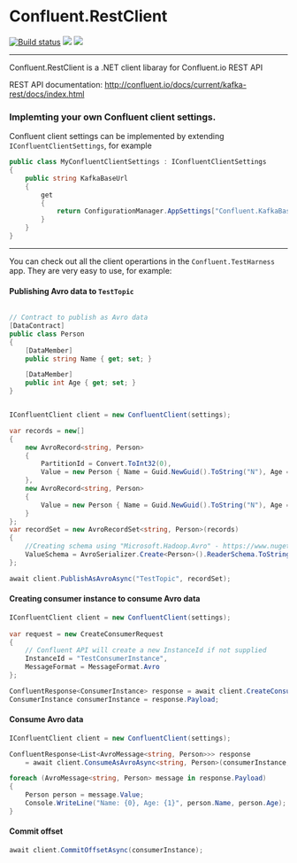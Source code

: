 # Confluent.RestClient
[![Build status](https://ci.appveyor.com/api/projects/status/ddit8x0r5q7c6hx6?svg=true)](https://ci.appveyor.com/project/josephjeganathan/confluent-restclient) [![](http://img.shields.io/nuget/v/Confluent.RestClient.svg?style=flat-square)](http://www.nuget.org/packages/Confluent.RestClient/)  [![](http://img.shields.io/nuget/dt/Confluent.RestClient.svg?style=flat-square)](http://www.nuget.org/packages/Confluent.RestClient/)


---
Confluent.RestClient is a .NET client libaray for Confluent.io REST API

REST API documentation: http://confluent.io/docs/current/kafka-rest/docs/index.html

### Implemting your own Confluent client settings.

Confluent client settings can be implemented by extending `IConfluentClientSettings`, for example

```C#
public class MyConfluentClientSettings : IConfluentClientSettings
{
    public string KafkaBaseUrl
    {
        get
        {
            return ConfigurationManager.AppSettings["Confluent.KafkaBaseUrl"];
        }
    }
}
```

---
You can check out all the client operartions in the `Confluent.TestHarness` app. They are very easy to use, for example:

#### Publishing Avro data to `TestTopic`

```C#

// Contract to publish as Avro data 
[DataContract]
public class Person
{
    [DataMember]
    public string Name { get; set; }

    [DataMember]
    public int Age { get; set; }
}


IConfluentClient client = new ConfluentClient(settings);

var records = new[]
{
    new AvroRecord<string, Person>
    {
        PartitionId = Convert.ToInt32(0),
        Value = new Person { Name = Guid.NewGuid().ToString("N"), Age = 25 }
    },
    new AvroRecord<string, Person>
    {
        Value = new Person { Name = Guid.NewGuid().ToString("N"), Age = 26 }
    }
};
var recordSet = new AvroRecordSet<string, Person>(records)
{
    //Creating schema using "Microsoft.Hadoop.Avro" - https://www.nuget.org/packages/Microsoft.Hadoop.Avro/
    ValueSchema = AvroSerializer.Create<Person>().ReaderSchema.ToString()
};

await client.PublishAsAvroAsync("TestTopic", recordSet);
```

#### Creating consumer instance to consume Avro data

```C#
IConfluentClient client = new ConfluentClient(settings);
                
var request = new CreateConsumerRequest
{
    // Confluent API will create a new InstanceId if not supplied
    InstanceId = "TestConsumerInstance",
    MessageFormat = MessageFormat.Avro
};

ConfluentResponse<ConsumerInstance> response = await client.CreateConsumerAsync("TestConsumerGroup", request);
ConsumerInstance consumerInstance = response.Payload;
```

#### Consume Avro data

```C#
IConfluentClient client = new ConfluentClient(settings);

ConfluentResponse<List<AvroMessage<string, Person>>> response
    = await client.ConsumeAsAvroAsync<string, Person>(consumerInstance, "TestTopic");

foreach (AvroMessage<string, Person> message in response.Payload)
{
    Person person = message.Value;
    Console.WriteLine("Name: {0}, Age: {1}", person.Name, person.Age);
}
```

#### Commit offset

```C#
await client.CommitOffsetAsync(consumerInstance);
```
